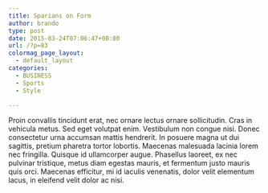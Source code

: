 ```yaml
---
title: Sparians on Form
author: brando
type: post
date: 2015-03-24T07:06:47+00:00
url: /?p=83
colormag_page_layout:
  - default_layout
categories:
  - BUSINESS
  - Sports
  - Style

---
```

Proin convallis tincidunt erat, nec ornare lectus ornare sollicitudin. Cras in vehicula metus. Sed eget volutpat enim. Vestibulum non congue nisi. Donec consectetur urna accumsan mattis hendrerit. In posuere magna ut dui sagittis, pretium pharetra tortor lobortis. Maecenas malesuada lacinia lorem nec fringilla. Quisque id ullamcorper augue. Phasellus laoreet, ex nec pulvinar tristique, metus diam egestas mauris, et fermentum justo mauris quis orci. Maecenas efficitur, mi id iaculis venenatis, dolor velit elementum lacus, in eleifend velit dolor ac nisi.